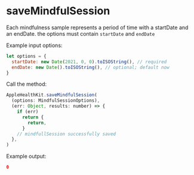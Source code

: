 # saveMindfulSession

Each mindfulness sample represents a period of time with a startDate and an endDate.
the options must contain `startDate` and `endDate`

Example input options:

```javascript
let options = {
  startDate: new Date(2021, 0, 0).toISOString(), // required
  endDate: new Date().toISOString(), // optional; default now
}
```

Call the method:

```javascript
AppleHealthKit.saveMindfulSession(
  (options: MindfulSessionOptions),
  (err: Object, results: number) => {
    if (err)
      return {
        return,
      }
    // mindfullSession successfully saved
  },
)
```

Example output:

```json
0
```
